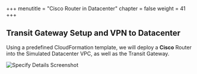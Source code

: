 +++
menutitle = "Cisco Router in Datacenter"
chapter = false
weight = 41
+++

## Transit Gateway Setup and VPN to Datacenter

Using a predefined CloudFormation template, we will deploy a **Cisco** Router into the Simulated Datacenter VPC, as well as the Transit Gateway.

![Specify Details Screenshot](../images/hybrid-tgw-diagram.png)
